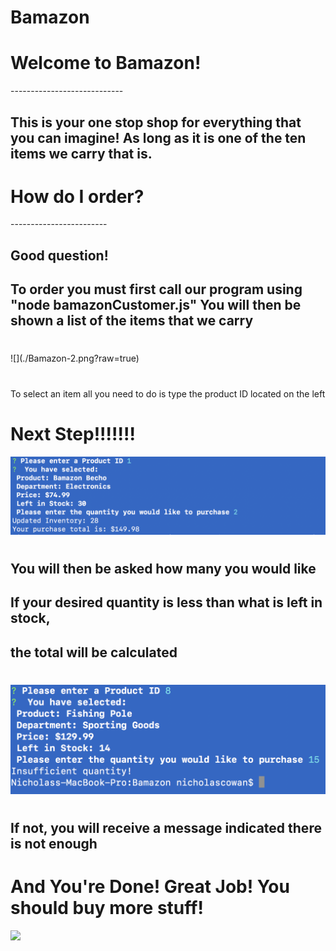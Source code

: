 # Bamazon
<h1>Welcome to Bamazon!</h1>
----------------------------
<h2>This is your one stop shop for everything that you can imagine!
As long as it is one of the ten items we carry that is.</h2>

<h1>How do I order?</h1>
------------------------
<h2>Good question!</h2>

<h2>To order you must first call our program using "node bamazonCustomer.js"
You will then be shown a list of the items that we carry
<h1></h1>
![](./Bamazon-2.png?raw=true)
<h1></h1>
To select an item all you need to do is type the product ID located on the left</h2>

<h1>Next Step!!!!!!!</h1>

![](./Bamazon-1.png?raw=true)
<h1></h1>
<h2>You will then be asked how many you would like</h2>
<h2>If your desired quantity is less than what is left in stock,</h2>
<h2>the total will be calculated</h2>
<h1></h1>

![](./Bamazon-3.png?raw=true)
<h1></h1>
<h2>If not, you will receive a message indicated there is not enough</h2>

<h1>And You're Done! Great Job! You should buy more stuff!</h1>

<img src="https://media.giphy.com/media/3b9O6beAoie8cNRvq0/giphy.gif" width="800" height="auto"></img>


